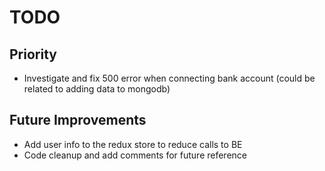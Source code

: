 # TODO

## Priority
- Investigate and fix 500 error when connecting bank account (could be related to adding data to mongodb)

## Future Improvements
- Add user info to the redux store to reduce calls to BE
- Code cleanup and add comments for future reference
